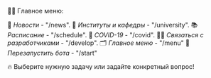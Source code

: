 🧑‍🎓 Главное меню:

📑 *Новости* - "/news".
🏢 *Институты и кафедры* - "/university".
📚 *Расписание* - "/schedule".
🦠 *COVID-19* - "/covid".
🧑‍💻 *Связаться с разработчиками* - "/develop".
🗂️ *Главное меню* - "/menu"
🏁 *Перезапустить бота* - "/start"

🔥 Выберите нужную задачу или задайте конкретный вопрос!